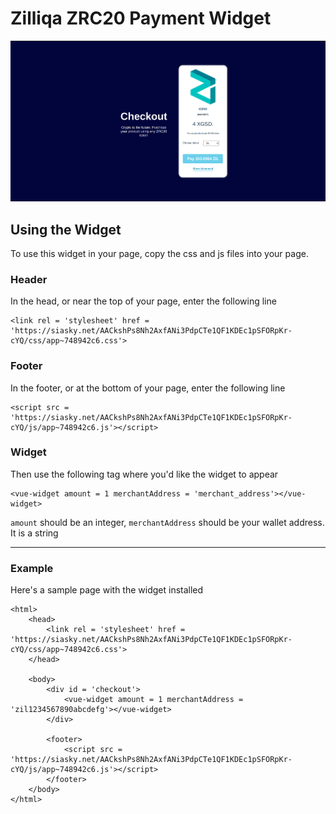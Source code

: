 # Zilliqa ZRC20 Payment Widget


[![Video](https://raw.githubusercontent.com/littlezigy/zilliqa-payment-widget/main/src/assets/screenshot_widget.png)](https://youtu.be/4n0mBYt-1Kc)
## Using the Widget
To use this widget in your page, copy the css and js files into your page.

### Header
In the head, or near the top of your page, enter the following line
```
<link rel = 'stylesheet' href = 'https://siasky.net/AACkshPs8Nh2AxfANi3PdpCTe1QF1KDEc1pSFORpKr-cYQ/css/app~748942c6.css'>
```

### Footer
In the footer, or at the bottom of your page, enter the following line
```
<script src = 'https://siasky.net/AACkshPs8Nh2AxfANi3PdpCTe1QF1KDEc1pSFORpKr-cYQ/js/app~748942c6.js'></script>
```

### Widget
Then use the following tag where you'd like the widget to appear
```
<vue-widget amount = 1 merchantAddress = 'merchant_address'></vue-widget>
```

`amount` should be an integer,
`merchantAddress` should be your wallet address. It is a string

***

### Example
Here's a sample page with the widget installed

```
<html>
    <head>
        <link rel = 'stylesheet' href = 'https://siasky.net/AACkshPs8Nh2AxfANi3PdpCTe1QF1KDEc1pSFORpKr-cYQ/css/app~748942c6.css'>
    </head>

    <body>
        <div id = 'checkout'>
            <vue-widget amount = 1 merchantAddress = 'zil1234567890abcdefg'></vue-widget>
        </div>

        <footer>
            <script src = 'https://siasky.net/AACkshPs8Nh2AxfANi3PdpCTe1QF1KDEc1pSFORpKr-cYQ/js/app~748942c6.js'></script>
        </footer>
    </body>
</html>
```
